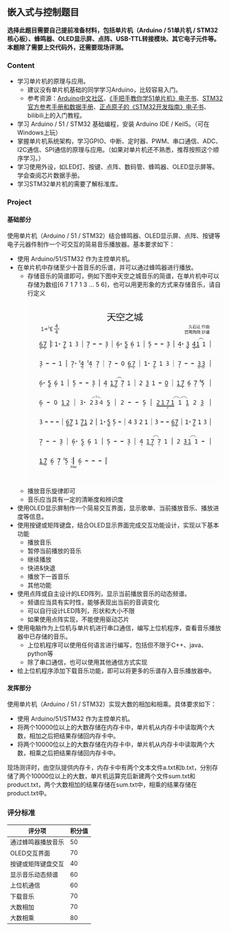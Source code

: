 ## 嵌入式与控制题目
**选择此题目需要自己提前准备材料，包括单片机（Arduino / 51单片机 / STM32核心板）、蜂鸣器、OLED显示屏、点阵、USB-TTL转接模块、其它电子元件等。本题除了需要上交代码外，还需要现场评测。** 
  
### Content
  
- 学习单片机的原理与应用。
    - 建议没有单片机基础的同学学习Arduino，比较容易入门。
    - 参考资源：[Arduino中文社区](https://www.arduino.cn/)、[《手把手教你学51单片机》电子书](https://pan.baidu.com/s/1c0zkWIc)、[STM32官方参考手册和数据手册](https://www.stmcu.com.cn/Designresource/design_list/cat_code/document/pro_cat/STM32/is_first/1)、[正点原子的《STM32开发指南》电子书](http://www.stmcu.org/module/forum/forum.php?mod=viewthread&tid=615919)、bilibili上的入门教程。
- 学习 Arduino / 51 / STM32 基础编程，安装 Arduino IDE / Keil5。（可在Windows上玩）
- 掌握单片机系统架构，学习GPIO、中断、定时器、PWM、串口通信、ADC、I2C通信、SPI通信的原理与应用。（如果对单片机还不熟悉，推荐按照这个顺序学习。）
- 学习使用外设，如LED灯、按键、点阵、数码管、蜂鸣器、OLED显示屏等。学会查阅芯片数据手册。
- 学习STM32单片机的需要了解标准库。
  
### Project

#### 基础部分
使用单片机（Arduino / 51 / STM32）结合蜂鸣器、OLED显示屏、点阵、按键等电子元器件制作一个可交互的简易音乐播放器。基本要求如下：

- 使用 Arduino/51/STM32 作为主控单片机。
- 在单片机中存储至少十首音乐的乐谱，并可以通过蜂鸣器进行播放。
	- 存储音乐的简谱即可，例如下图中天空之城音乐的简谱，在单片机中可以存储为数组[6 7 1 7 1 3 ... 5 6]，也可以用更形象的方式来存储音乐，请自行定义
	![](./pic/4.png)
	- 播放音乐旋律即可
	- 音乐应当具有一定的清晰度和辨识度
- 使用OLED显示屏制作一个简易交互界面，显示歌单、当前播放音乐、播放进度等信息。
- 使用按键或矩阵键盘，结合OLED显示界面完成交互功能设计，实现以下基本功能
	- 播放音乐
	- 暂停当前播放的音乐
	- 继续播放
	- 快进&快退
	- 播放下一首音乐
	- 其他功能
- 使用点阵或自主设计的LED阵列，显示当前播放音乐的动态频谱。
	- 频谱应当具有实时性，能够表现出当前的音调变化
	- 可以自行设计LED阵列，形状和大小不限
	- 如果使用点阵实现，不能使用驱动芯片
- 使用电脑作为上位机与单片机进行串口通信，编写上位机程序，查看音乐播放器中已存储的音乐。
	- 上位机程序可以使用任何语言进行编写，包括但不限于C++、java、python等
	- 除了串口通信，也可以使用其他通信方式实现
- 给上位机程序添加下载音乐功能，即可以将更多的乐谱存入音乐播放器中。

#### 发挥部分
使用单片机（Arduino / 51 / STM32）实现大数的相加和相乘。具体要求如下：

- 使用 Arduino/51/STM32 作为主控单片机。
- 将两个10000位以上的大数存储在内存卡中，单片机从内存卡中读取两个大数，相加之后把结果存储回内存卡中。
- 将两个10000位以上的大数存储在内存卡中，单片机从内存卡中读取两个大数，相乘之后把结果存储回内存卡中。

现场测评时，由空队提供内存卡，内存卡中有两个文本文件a.txt和b.txt，分别存储了两个10000位以上的大数，单片机运算完后新建两个文件sum.txt和product.txt，两个大数相加的结果存储在sum.txt中，相乘的结果存储在product.txt中。


### 评分标准
|评分项|积分值|
|--|--|
|通过蜂鸣器播放音乐|50|
|OLED交互界面|70|
|按键或矩阵键盘交互|40|
|显示音乐动态频谱|60|
|上位机通信|60|
|下载音乐|70|
|大数相加|70|
|大数相乘|80|
